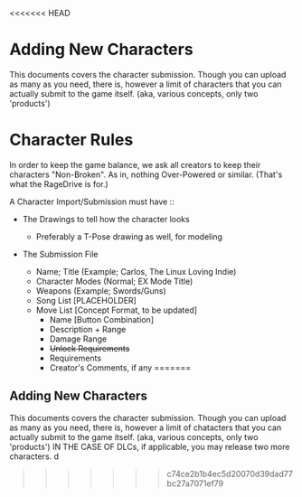 <<<<<<< HEAD
# Adding New Characters

This documents covers the character submission.
Though you can upload as many as you need, there
is, however a limit of characters that you can actually
submit to the game itself. (aka, various concepts, only
two 'products')

# Character Rules

In order to keep the game balance, we ask all creators
to keep their characters "Non-Broken". As in, nothing
Over-Powered or similar. (That's what the RageDrive is
for.)

A Character Import/Submission must have ::
* The Drawings to tell how the character looks
  * Preferably a T-Pose drawing as well, for modeling
  
* The Submission File
  * Name; Title     (Example; Carlos, The Linux Loving Indie)
  * Character Modes (Normal; EX Mode Title)
  * Weapons         (Example; Swords/Guns)
  * Song List       [PLACEHOLDER]
  * Move List       [Concept Format, to be updated]
    * Name [Button Combination]
    * Description + Range
    * Damage Range
    * ~~Unlock Requirements~~
    * Requirements
    * Creator's Comments, if any
=======
## Adding New Characters

This documents covers the character submission.
Though you can upload as many as you need, there
is, however a limit of chatacters that you can actually
submit to the game itself. (aka, various concepts, only
two 'products') IN THE CASE OF DLCs, if applicable,
you may release two more characters.
d
>>>>>>> c74ce2b1b4ec5d20070d39dad77bc27a7071ef79
